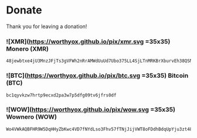 # Donate

Thank you for leaving a donation!

### ![XMR](https://worthyox.github.io/pix/xmr.svg =35x35) Monero (XMR)

```
48jewbtxe4jU3MnzJFjTs3gVFWh2nRrAMWdUuUd7Ubo375LL4SjLTnMRKBrXburvEh38QSNLrJy3EateykVCypnm6gcT9bh
```

### ![BTC](https://worthyox.github.io/pix/btc.svg =35x35) Bitcoin (BTC)

```
bc1qyvkzw7hrtp9ecxd2pa3w7p5dfg09tv6jfrs0df
```

### ![WOW](https://worthyox.github.io/pix/wow.svg =35x35) Wownero (WOW)

```
Wo4VWkAQBFHR9W5DqHHyZbKwc4VD7fNYdLso3Fhv57fTNjJijVWT8oFDdhBdqUpYju3zt48cYvMHCJhWnyczzpup1SCBi2FMu
```
